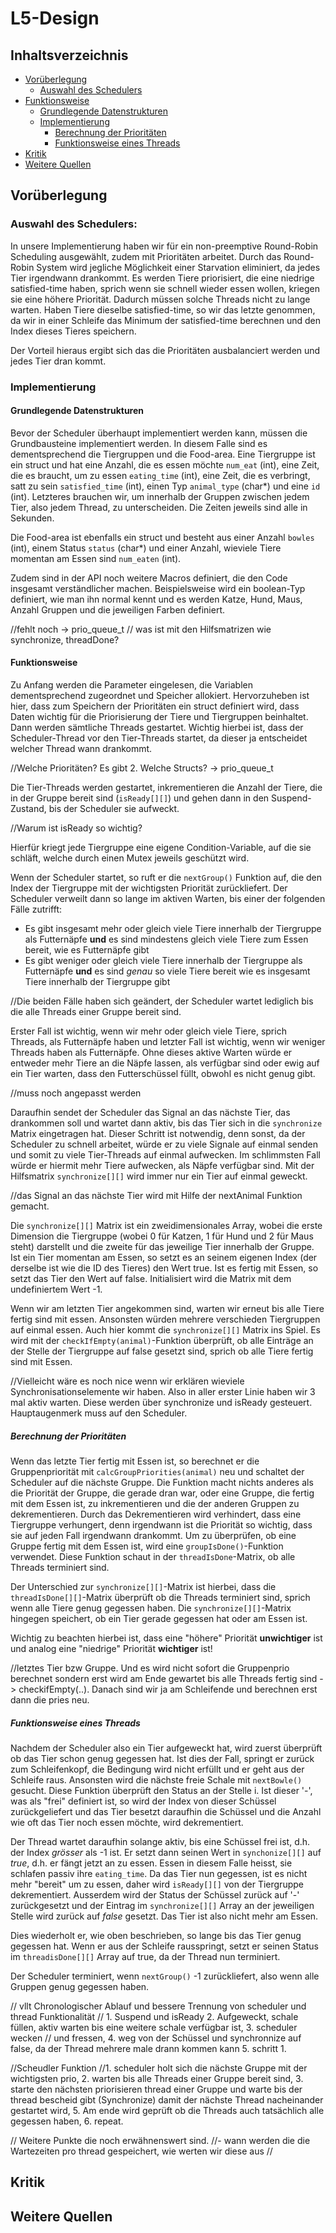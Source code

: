 # L5-Design

## Inhaltsverzeichnis
- [Vorüberlegung](#vorüberlegung)
	- [Auswahl des Schedulers](#auswahl-des-schedulers)
- [Funktionsweise](#funktionsweise)
	- [Grundlegende Datenstrukturen](#vorüberlegung)
	- [Implementierung](#implementierung)
		- [Berechnung der Prioritäten](#berechnung-der-prioritäten)
		- [Funktionsweise eines Threads](#funktionsweise-eines-threads)
- [Kritik](#kritik)
- [Weitere Quellen](#weitere-quellen)


## Vorüberlegung

### Auswahl des Schedulers:
In unsere Implementierung haben wir für ein non-preemptive Round-Robin Scheduling ausgewählt, zudem mit Prioritäten arbeitet. 
Durch das Round-Robin System wird jegliche Möglichkeit einer Starvation eliminiert, da jedes Tier irgendwann drankommt.
Es werden Tiere priorisiert, die eine niedrige satisfied-time haben, sprich wenn sie schnell wieder essen wollen, kriegen sie eine höhere Priorität. Dadurch müssen solche Threads nicht zu lange warten.
Haben Tiere dieselbe satisfied-time, so wir das letzte genommen, da wir in einer Schleife das Minimum der satisfied-time berechnen und den Index dieses Tieres speichern.

Der Vorteil hieraus ergibt sich das die Prioritäten ausbalanciert werden und jedes Tier dran kommt.  

### Implementierung

#### Grundlegende Datenstrukturen

Bevor der Scheduler überhaupt implementiert werden kann, müssen die Grundbausteine implementiert werden.
In diesem Falle sind es dementsprechend die Tiergruppen und die Food-area.
Eine Tiergruppe ist ein struct und hat eine Anzahl, die es essen möchte `num_eat` (int), eine Zeit, die es braucht, um zu essen `eating_time` (int), eine Zeit, die es verbringt, satt zu sein `satisfied_time` (int), einen Typ `animal_type` (char*) und eine `id` (int). 
Letzteres brauchen wir, um innerhalb der Gruppen zwischen jedem Tier, also jedem Thread, zu unterscheiden. Die Zeiten jeweils sind alle in Sekunden.

Die Food-area ist ebenfalls ein struct und besteht aus einer Anzahl `bowles` (int), einem Status `status` (char*) und einer Anzahl, wieviele Tiere momentan am Essen sind `num_eaten` (int).

Zudem sind in der API noch weitere Macros definiert, die den Code insgesamt verständlicher machen. Beispielsweise wird ein boolean-Typ definiert, wie man ihn normal kennt und es werden Katze, Hund, Maus, Anzahl Gruppen und die jeweiligen Farben definiert.

//fehlt noch -> prio_queue_t
// was ist mit den Hilfsmatrizen wie synchronize, threadDone?

#### Funktionsweise

Zu Anfang werden die Parameter eingelesen, die Variablen dementsprechend zugeordnet und Speicher allokiert. Hervorzuheben ist hier, dass zum Speichern der Prioritäten ein struct definiert wird, dass Daten wichtig für die Priorisierung der Tiere und Tiergruppen beinhaltet. 
Dann werden sämtliche Threads gestartet. 
Wichtig hierbei ist, dass der Scheduler-Thread vor den Tier-Threads startet, da dieser ja entscheidet welcher Thread wann drankommt. 

//Welche Prioritäten? Es gibt 2. Welche Structs? -> prio_queue_t

Die Tier-Threads werden gestartet, inkrementieren die Anzahl der Tiere, die in der Gruppe bereit sind (`isReady[][]`) und gehen dann in den Suspend-Zustand, bis der Scheduler sie aufweckt. 

//Warum ist isReady so wichtig?

Hierfür kriegt jede Tiergruppe eine eigene Condition-Variable, auf die sie schläft, welche durch einen Mutex jeweils geschützt wird.

Wenn der Scheduler startet, so ruft er die `nextGroup()` Funktion auf, die den Index der Tiergruppe mit der wichtigsten Priorität zurückliefert. Der Scheduler verweilt dann so lange im aktiven Warten, bis einer der folgenden Fälle zutrifft:
- Es gibt insgesamt mehr oder gleich viele Tiere innerhalb der Tiergruppe als Futternäpfe __und__ es sind mindestens gleich viele Tiere zum Essen bereit, wie es Futternäpfe gibt
- Es gibt weniger oder gleich viele Tiere innerhalb der Tiergruppe als Futternäpfe __und__ es sind _genau_ so viele Tiere bereit wie es insgesamt Tiere innerhalb der Tiergruppe gibt

//Die beiden Fälle haben sich geändert, der Scheduler wartet lediglich bis die alle Threads einer Gruppe bereit sind.

Erster Fall ist wichtig, wenn wir mehr oder gleich viele Tiere, sprich Threads, als Futternäpfe haben und letzter Fall ist wichtig, wenn wir weniger Threads haben als Futternäpfe. 
Ohne dieses aktive Warten würde er entweder mehr Tiere an die Näpfe lassen, als verfügbar sind oder ewig auf ein Tier warten, dass den Futterschüssel füllt, obwohl es nicht genug gibt.

//muss noch angepasst werden

Daraufhin sendet der Scheduler das Signal an das nächste Tier, das drankommen soll und wartet dann aktiv, bis das Tier sich in die `synchronize` Matrix eingetragen hat. 
Dieser Schritt ist notwendig, denn sonst, da der Scheduler zu schnell arbeitet, würde er zu viele Signale auf einmal senden und somit zu viele Tier-Threads auf einmal aufwecken. 
Im schlimmsten Fall würde er hiermit mehr Tiere aufwecken, als Näpfe verfügbar sind. Mit der Hilfsmatrix `synchronize[][]` wird immer nur ein Tier auf einmal geweckt.

//das Signal an das nächste Tier wird mit Hilfe der nextAnimal Funktion gemacht.

Die `synchronize[][]` Matrix ist ein zweidimensionales Array, wobei die erste Dimension die Tiergruppe (wobei 0 für Katzen, 1 für Hund und 2 für Maus steht) darstellt und die zweite für das jeweilige Tier innerhalb der Gruppe.
Ist ein Tier momentan am Essen, so setzt es an seinem eigenen Index (der derselbe ist wie die ID des Tieres) den Wert true. Ist es fertig mit Essen, so setzt das Tier den Wert auf false. Initialisiert wird die Matrix mit dem undefiniertem Wert -1.

Wenn wir am letzten Tier angekommen sind, warten wir erneut bis alle Tiere fertig sind mit essen. Ansonsten würden mehrere verschieden Tiergruppen auf einmal essen. Auch hier kommt die `synchronize[][]` Matrix ins Spiel. 
Es wird mit der `checkIfEmpty(animal)`-Funktion überprüft, ob alle Einträge an der Stelle der Tiergruppe auf false gesetzt sind, sprich ob alle Tiere fertig sind mit Essen.


//Vielleicht wäre es noch nice wenn wir erklären wieviele Synchronisationselemente wir haben. Also in aller erster Linie haben wir
3 mal aktiv warten. Diese werden über synchronize und  isReady gesteuert. Hauptaugenmerk muss auf den Scheduler.

##### Berechnung der Prioritäten

Wenn das letzte Tier fertig mit Essen ist, so berechnet er die Gruppenpriorität mit `calcGroupPriorities(animal)` neu und schaltet der Scheduler auf die nächste Gruppe. 
Die Funktion macht nichts anderes als die Priorität der Gruppe, die gerade dran war, oder eine Gruppe, die fertig mit dem Essen ist, zu inkrementieren und die der anderen Gruppen zu dekrementieren. 
Durch das Dekrementieren wird verhindert, dass eine Tiergruppe verhungert, denn irgendwann ist die Priorität so wichtig, dass sie auf jeden Fall irgendwann drankommt.
Um zu überprüfen, ob eine Gruppe fertig mit dem Essen ist, wird eine `groupIsDone()`-Funktion verwendet. Diese Funktion schaut in der `threadIsDone`-Matrix, ob alle Threads terminiert sind.

Der Unterschied zur `synchronize[][]`-Matrix ist hierbei, dass die `threadIsDone[][]`-Matrix überprüft ob die Threads terminiert sind, sprich wenn alle Tiere genug gegessen haben. 
Die `synchronize[][]`-Matrix hingegen speichert, ob ein Tier gerade gegessen hat oder am Essen ist.

Wichtig zu beachten hierbei ist, dass eine "höhere" Priorität __unwichtiger__ ist und analog eine "niedrige" Priorität __wichtiger__ ist!

//letztes Tier bzw Gruppe. Und es wird nicht sofort die Gruppenprio berechnet sondern erst wird am Ende gewartet bis alle Threads fertig sind -> checkifEmpty(..). Danach sind wir ja am Schleifende und berechnen erst dann die pries neu.

##### Funktionsweise eines Threads
Nachdem der Scheduler also ein Tier aufgeweckt hat, wird zuerst überprüft ob das Tier schon genug gegessen hat.
Ist dies der Fall, springt er zurück zum Schleifenkopf, die Bedingung wird nicht erfüllt und er geht aus der Schleife raus.
Ansonsten wird die nächste freie Schale mit `nextBowle()` gesucht. Diese Funktion überprüft den Status an der Stelle i. 
Ist dieser '-', was als "frei" definiert ist, so wird der Index von dieser Schüssel zurückgeliefert und das Tier besetzt daraufhin die Schüssel und die Anzahl wie oft das Tier noch essen möchte, wird dekrementiert.

Der Thread wartet daraufhin solange aktiv, bis eine Schüssel frei ist, d.h. der Index *grösser* als -1 ist.
Er setzt dann seinen Wert in `synchonize[][]` auf *true*, d.h. er fängt jetzt an zu essen. 
Essen in diesem Falle heisst, sie schlafen passiv ihre `eating_time`. Da das Tier nun gegessen, ist es nicht mehr "bereit" um zu essen, daher wird `isReady[][]` von der Tiergruppe dekrementiert.
Ausserdem wird der Status der Schüssel zurück auf '-' zurückgesetzt und der Eintrag im `synchronize[][]` Array an der jeweiligen Stelle wird zurück auf *false* gesetzt. Das Tier ist also nicht mehr am Essen.

Dies wiederholt er, wie oben beschrieben, so lange bis das Tier genug gegessen hat. Wenn er aus der Schleife rausspringt, setzt er seinen Status im `threadisDone[][]` Array auf true, da der Thread nun terminiert.

Der Scheduler terminiert, wenn `nextGroup()` -1 zurückliefert, also wenn alle Gruppen genug gegessen haben.

// vllt Chronologischer Ablauf und bessere Trennung von scheduler und thread Funktionalität
// 1. Suspend und isReady 2. Aufgeweckt, schale füllen, aktiv warten bis eine weitere schale verfügbar ist, 3. scheduler wecken 
// und fressen, 4. weg von der Schüssel und synchronnize auf false, da der Thread mehrere male drann kommen kann 5. schritt 1.

//Scheudler Funktion
//1. scheduler holt sich die nächste Gruppe mit der wichtigsten prio, 2. warten bis alle Threads einer Gruppe bereit sind, 3. starte den nächsten priorisieren thread einer Gruppe und warte bis der thread bescheid gibt (Synchronize) damit der nächste Thread nacheinander gestartet wird, 5. Am ende wird geprüft ob die Threads auch tatsächlich alle gegessen haben, 6. repeat.

// Weitere Punkte die noch erwähnenswert sind.
//- wann werden die die Wartezeiten pro thread gespeichert, wie werten wir diese aus
//

## Kritik

## Weitere Quellen
